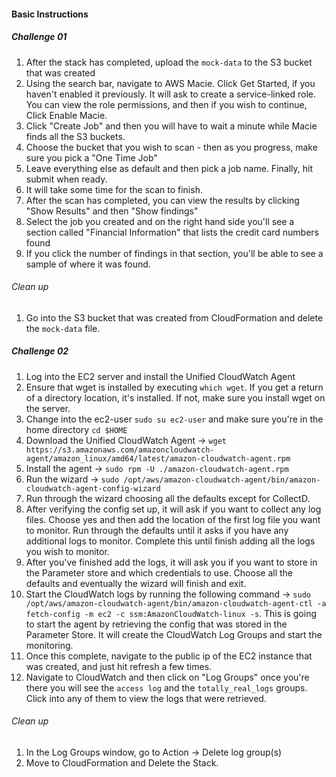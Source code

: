 #### Basic Instructions
##### Challenge 01
1) After the stack has completed, upload the `mock-data` to the S3 bucket that was created
2) Using the search bar, navigate to AWS Macie. Click Get Started, if you haven't enabled it previously. It will ask to create a service-linked role. You can view the role permissions, and then if you wish to continue, Click Enable Macie. 
3) Click "Create Job" and then you will have to wait a minute while Macie finds all the S3 buckets. 
4) Choose the bucket that you wish to scan - then as you progress, make sure you pick a "One Time Job"
5) Leave everything else as default and then pick a job name. Finally, hit submit when ready. 
6) It will take some time for the scan to finish. 
7) After the scan has completed, you can view the results by clicking "Show Results" and then "Show findings" 
8) Select the job you created and on the right hand side you'll see a section called "Financial Information" that lists the credit card numbers found
9) If you click the number of findings in that section, you'll be able to see a sample of where it was found. 
###### Clean up
1) Go into the S3 bucket that was created from CloudFormation and delete the `mock-data` file. 
##### Challenge 02
1) Log into the EC2 server and install the Unified CloudWatch Agent
2) Ensure that wget is installed by executing `which wget`. If you get a return of a directory location, it's installed. If not, make sure you install wget on the server. 
3) Change into the ec2-user `sudo su ec2-user` and make sure you're in the home directory `cd $HOME`
3) Download the Unified CloudWatch Agent -> `wget https://s3.amazonaws.com/amazoncloudwatch-agent/amazon_linux/amd64/latest/amazon-cloudwatch-agent.rpm`
4) Install the agent -> `sudo rpm -U ./amazon-cloudwatch-agent.rpm`
5) Run the wizard -> `sudo /opt/aws/amazon-cloudwatch-agent/bin/amazon-cloudwatch-agent-config-wizard`
6) Run through the wizard choosing all the defaults except for CollectD. 
7) After verifying the config set up, it will ask if you want to collect any log files. Choose yes and then add the location of the first log file you want to monitor. Run through the defaults until it asks if you have any additional logs to monitor. Complete this until finish adding all the logs you wish to monitor. 
8) After you've finished add the logs, it will ask you if you want to store in the Parameter store and which credentials to use. Choose all the defaults and eventually the wizard will finish and exit. 
9) Start the CloudWatch logs by running the following command -> `sudo /opt/aws/amazon-cloudwatch-agent/bin/amazon-cloudwatch-agent-ctl -a fetch-config -m ec2 -c ssm:AmazonCloudWatch-linux -s`. This is going to start the agent by retrieving the config that was stored in the Parameter Store. It will create the CloudWatch Log Groups and start the monitoring. 
10) Once this complete, navigate to the public ip of the EC2 instance that was created, and just hit refresh a few times. 
11) Navigate to CloudWatch and then click on "Log Groups" once you're there you will see the `access log` and the `totally_real_logs` groups. Click into any of them to view the logs that were retrieved. 
###### Clean up
1) In the Log Groups window, go to Action -> Delete log group(s)
2) Move to CloudFormation and Delete the Stack. 
